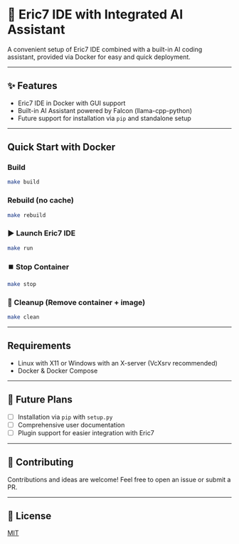 # 🚀 Eric7 IDE with Integrated AI Assistant

A convenient setup of Eric7 IDE combined with a built-in AI coding assistant, provided via Docker for easy and quick deployment.

---

## ✨ Features

- Eric7 IDE in Docker with GUI support
- Built-in AI Assistant powered by Falcon (llama-cpp-python)
- Future support for installation via `pip` and standalone setup

---

## Quick Start with Docker

### Build
```bash
make build
```

### Rebuild (no cache)
```bash
make rebuild
```

### ▶️ Launch Eric7 IDE
```bash
make run
```

### ⏹️ Stop Container
```bash
make stop
```

### 🧹 Cleanup (Remove container + image)
```bash
make clean
```

---

## Requirements

- Linux with X11 or Windows with an X-server (VcXsrv recommended)
- Docker & Docker Compose

---

## 📌 Future Plans

- [ ] Installation via `pip` with `setup.py`
- [ ] Comprehensive user documentation
- [ ] Plugin support for easier integration with Eric7

---

## 🤝 Contributing

Contributions and ideas are welcome! Feel free to open an issue or submit a PR.

---

## 📄 License

[MIT](LICENSE)


